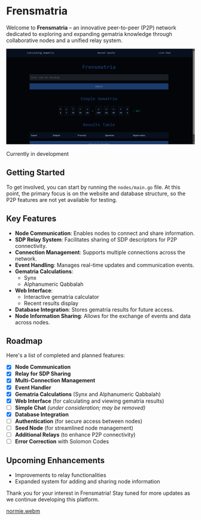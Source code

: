 # Frensmatria

Welcome to **Frensmatria** – an innovative peer-to-peer (P2P) network dedicated to exploring and expanding gematria knowledge through collaborative nodes and a unified relay system.

![Gematria Lookup](images/lookup.png)

Currently in development

## Getting Started

To get involved, you can start by running the `nodes/main.go` file. At this point, the primary focus is on the website and database structure, so the P2P features are not yet available for testing. 



## Key Features

- **Node Communication**: Enables nodes to connect and share information.
- **SDP Relay System**: Facilitates sharing of SDP descriptors for P2P connectivity.
- **Connection Management**: Supports multiple connections across the network.
- **Event Handling**: Manages real-time updates and communication events.
- **Gematria Calculations**:
  - Synx
  - Alphanumeric Qabbalah
- **Web Interface**:
  - Interactive gematria calculator
  - Recent results display
- **Database Integration**: Stores gematria results for future access.
- **Node Information Sharing**: Allows for the exchange of events and data across nodes.

## Roadmap

Here's a list of completed and planned features:

- [x] **Node Communication**
- [x] **Relay for SDP Sharing**
- [x] **Multi-Connection Management**
- [x] **Event Handler**
- [x] **Gematria Calculations** (Synx and Alphanumeric Qabbalah)
- [x] **Web Interface** (for calculating and viewing gematria results)
- [ ] **Simple Chat** *(under consideration; may be removed)*
- [x] **Database Integration**
- [ ] **Authentication** (for secure access between nodes)
- [ ] **Seed Node** (for streamlined node management)
- [ ] **Additional Relays** (to enhance P2P connectivity)
- [ ] **Error Correction** with Solomon Codes

## Upcoming Enhancements

- Improvements to relay functionalities
- Expanded system for adding and sharing node information

Thank you for your interest in Frensmatria! Stay tuned for more updates as we continue developing this platform.


[normie.webm](https://github.com/user-attachments/assets/b3b53278-b24c-48ba-8cdb-d1e5f1a99379)

